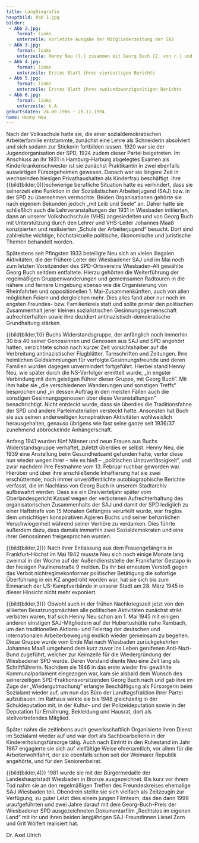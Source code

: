 ```yaml
---
title: LangBiografie
hauptbild: Abb 1.jpg
bilder:
 - Abb 2.jpg:
    format: links
    unterzeile: Vorletzte Ausgabe der Mitgliederzeitung der SAJ  
 - Abb 3.jpg:
    format: links
    unterzeile: Henny Neu (l.) zusammen mit Georg Buch (2. von r.) und einigen weiteren SAJ-Mitgliedern während einer illegalen Radtour nach Diez an der Lahn im Jahr 1934
 - Abb 4.jpg:
    format: links
    unterzeile: Erstes Blatt ihres vierseitigen Berichts
 - Abb 5.jpg:
    format: links
    unterzeile: Erstes Blatt ihres zweiundzwanzigseitigen Berichts
 - Abb 6.jpg:
    format: links
    unterzeile: k.A.
geburtsdaten: 24.09.1906 – 29.11.1994
name: Henny Neu
---
```


Nach der Volksschule hatte sie, die einer sozialdemokratischen
Arbeiterfamilie entstammte, zunächst eine Lehre als Schneiderin
absolviert und sich sodann zur Stickerin fortbilden lassen. 1920 war sie
der Jugendorganisation der SPD, 1924 zudem dieser Partei beigetreten. Im
Anschluss an ihr 1931 in Hamburg-Harburg abgelegtes Examen als
Kinderkrankenschwester ist sie zunächst Praktikantin in zwei ebenfalls
auswärtigen Fürsorgeheimen gewesen. Danach war sie längere Zeit in
wechselnden hiesigen Privathaushalten als Kinderfrau beschäftigt. Ihre
{{bild(bilder,0)}}schwierige berufliche Situation hatte es verhindert, dass sie seinerzeit
eine Funktion in der Sozialistischen Arbeiterjugend (SAJ) bzw. in der
SPD zu übernehmen vermochte. Beiden Organisationen gehörte sie nach
eigenem Bekunden jedoch „mit Leib und Seele“ an. Daher hatte sie
schließlich auch die Lehrveranstaltungen der 1931 in Wiesbaden
initiierten, dann an unserer Volkshochschule (VHS) angesiedelten und von
Georg Buch mit Unterstützung durch den Lehrer und VHS-Leiter Johannes
Maaß konzipierten und realisierten „Schule der Arbeiterjugend“ besucht.
Dort sind zahlreiche wichtige, höchstaktuelle politische, ökonomische
und juristische Themen behandelt worden.

Spätestens seit Pfingsten 1933 beteiligte Neu sich an vielen illegalen
Aktivitäten, die der frühere Leiter der Wiesbadener SAJ und im Mai noch
zum letzten Vorsitzenden des SPD-Ortsvereins Wiesbaden-Alt gewählte
Georg Buch seitdem entfaltete. Hierzu gehörten die Weiterführung der
regelmäßigen Gruppenwanderungen und gemeinsamen Radtouren in die nähere
und fernere Umgebung ebenso wie die Organisierung von Rheinfahrten und
oppositionellen 1. Mai-Zusammenkünften, auch von allen möglichen Feiern
und dergleichen mehr. Dies alles fand aber nur noch im engsten Freundes-
bzw. Familienkreis statt und sollte primär den politischen Zusammenhalt
jener kleinen sozialistischen Gesinnungsgemeinschaft aufrechterhalten
sowie ihre dezidiert antinazistisch-demokratische Grundhaltung stärken.

{{bild(bilder,1)}}
Buchs Widerstandsgruppe, der anfänglich noch immerhin 30 bis 40 seiner
Genossinnen und Genossen aus SAJ und SPD angehört hatten, verzichtete
schon nach kurzer Zeit vorsichtshalber auf die Verbreitung
antinazistischer Flugblätter, Tarnschriften und Zeitungen. Ihre
heimlichen Geldsammlungen für verfolgte Gesinnungsfreunde und deren
Familien wurden dagegen unvermindert fortgeführt. Hierbei stand Henny
Neu, wie später durch die NS-Verfolger ermittelt wurde, „in engster
Verbindung mit dem geistigen Führer dieser Gruppe, mit Georg Buch“. Mit
ihm habe sie „die verschiedenen Wanderungen und sonstigen Treffs“
besprochen und „in dessen Auftrag in den meisten Fällen auch die
sonstigen Gesinnungsgenossen über diese Veranstaltungen“ benachrichtigt.
Nicht entdeckt wurde, dass sie überdies die Traditionsfahne der SPD und
andere Parteimaterialien versteckt hatte. Ansonsten hat Buch sie aus
seinen anderweitigen konspirativen Aktivitäten wohlweislich
herausgehalten, genauso übrigens wie fast seine ganze seit 1936/37
zunehmend abbröckelnde Anhängerschaft.

Anfang 1941 wurden fünf Männer und neun Frauen aus Buchs
Widerstandsgruppe verhaftet, zuletzt überdies er selbst. Henny Neu, die
1939 eine Anstellung beim Gesundheitsamt gefunden hatte, verlor diese
nun wieder wegen ihrer – wie es hieß – „politischen Unzuverlässigkeit“,
und zwar nachdem ihre Festnahme vom 13. Februar ruchbar geworden war.
Hierüber und über ihre anschließende Inhaftierung hat sie zwei
erschütternde, noch immer unveröffentlichte autobiographische Berichte
verfasst, die im Nachlass von Georg Buch in unserem Stadtarchiv
aufbewahrt werden. Dass sie ein Dreivierteljahr später vom
Oberlandesgericht Kassel wegen der verbotenen Aufrechterhaltung des
organisatorischen Zusammenhalts der SAJ und damit der SPD lediglich zu
einer Haftstrafe von 15 Monaten Gefängnis verurteilt wurde, war fraglos
dem umsichtigen konspirativen Agieren Buchs und seiner beharrlichen
Verschwiegenheit während seiner Verhöre zu verdanken. Dies führte
außerdem dazu, dass damals immerhin zwei Sozialdemokraten und eine ihrer
Genossinnen freigesprochen wurden.

{{bild(bilder,2)}}
Nach ihrer Entlassung aus dem Frauengefängnis in Frankfurt-Höchst im Mai
1942 musste Neu sich noch einige Monate lang zweimal in der Woche auf
der Außendienststelle der Frankfurter Gestapo in der hiesigen
Paulinenstraße 9 melden. Da ihr bei erneutem Verstoß gegen das Verbot
nichtregimekonformer politischer Betätigung die sofortige Überführung in
ein KZ angedroht worden war, hat sie sich bis zum Einmarsch der
US-Kampfverbände in unserer Stadt am 28. März 1945 in dieser Hinsicht
nicht mehr exponiert.

{{bild(bilder,3)}}
Obwohl auch in der frühen Nachkriegszeit jetzt von den alliierten
Besatzungsmächten alle politischen Aktivitäten zunächst strikt verboten
waren, traf sich Henny Neu schon am 1. Mai 1945 mit einigen anderen
einstigen SAJ-Mitgliedern auf der Hubertushütte nahe Rambach, um den
traditionellen Aktions- und Feiertag der deutschen und internationalen
Arbeiterbewegung endlich wieder gemeinsam zu begehen. Diese Gruppe wurde
vom Ende Mai nach Wiesbaden zurückgekehrten Johannes Maaß umgehend dem
kurz zuvor ins Leben gerufenen Anti-Nazi-Bund zugeführt, welcher zur
Keimzelle für die Wiedergründung der Wiesbadener SPD wurde. Deren
Vorstand diente Neu eine Zeit lang als Schriftführerin. Nachdem sie 1946
in das erste wieder frei gewählte Kommunalparlament eingezogen war, kam
sie alsbald dem Wunsch des seinerzeitigen SPD-Fraktionsvorsitzenden
Georg Buch nach und gab ihre im Zuge der „Wiedergutmachung“ erlangte
Beschäftigung als Fürsorgerin beim Sozialamt wieder auf, um nun das Büro
der Landtagsfraktion ihrer Partei aufzubauen. Im Rathaus wirkte sie bis
1948 gleichzeitig in der Schuldeputation mit, in der Kultur- und der
Polizeideputation sowie in der Deputation für Ernährung, Bekleidung und
Hausrat, dort als stellvertretendes Mitglied.

Später nahm die zeitlebens auch gewerkschaftlich Organisierte ihren
Dienst im Sozialamt wieder auf und war dort als Sachbearbeiterin in der
Kindererholungsfürsorge tätig. Auch nach Eintritt in den Ruhestand im
Jahr 1967 engagierte sie sich auf vielfältige Weise ehrenamtlich, vor
allem für die Arbeiterwohlfahrt, der sie ebenfalls schon seit der
Weimarer Republik angehörte, und für den Seniorenbeirat.

{{bild(bilder,4)}}
1981 wurde sie mit der Bürgermedaille der Landeshauptstadt Wiesbaden in
Bronze ausgezeichnet. Bis kurz vor ihrem Tod nahm sie an den
regelmäßigen Treffen des Freundeskreises ehemalige SAJ Wiesbaden teil.
Obendrein stellte sie sich vielfach als Zeitzeugin zur Verfügung, zu
guter Letzt dies einem jungen Filmteam, das den dann 1999 uraufgeführten
und zwei Jahre darauf mit dem Georg-Buch-Preis der Wiesbadener SPD
ausgezeichneten Dokumentarfilm „Rechtslos im eigenen Land“ mit ihr und
ihren beiden langjährigen SAJ-Freundinnen Liesel Zorn und Grit Wölfert
realisiert hat.

Dr. Axel Ulrich
